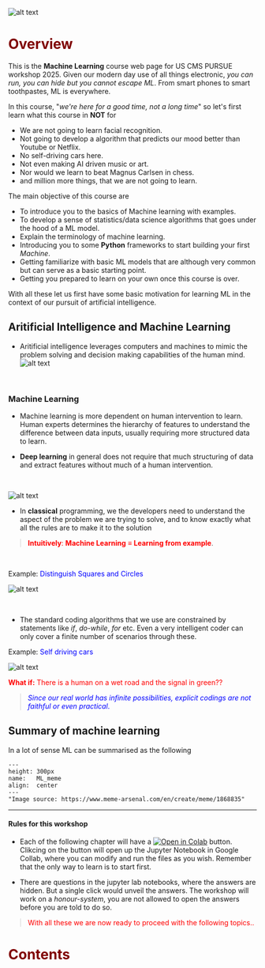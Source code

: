 
![alt text](images/opening.png "title")

# <span style="color:maroon"> Overview </span>

This is the **Machine Learning** course web page for US CMS PURSUE workshop $2025$. Given our modern day use of all things electronic, *you can run, you can hide but you cannot escape ML*. From smart phones to smart toothpastes, ML is everywhere. 

In this course, "*we're here for a good time, not a long time*" so let's first learn what this course in **NOT** for

- We are not going to learn facial recognition.
- Not going to develop a algorithm that predicts our mood better than Youtube or Netflix.
- No self-driving cars here.
- Not even making AI driven music or art.
- Nor would we learn to beat Magnus Carlsen in chess.
- and million more things, that we are not going to learn.

The main objective of this course are

- To introduce you to the basics of Machine learning with examples.
- To develop a sense of statistics/data science algorithms that goes under the hood of a ML model.
- Explain the terminology of machine learning.
- Introducing you to some **Python** frameworks to start building your first *Machine*.
- Getting familiarize with basic ML models that are although very common but can serve as a basic starting point.
- Getting you prepared to learn on your own once this course is over.


With all these let us first have some basic motivation for learning ML in the context of our pursuit of artificial intelligence.

## Aritificial Intelligence and Machine Learning

- Aritificial intelligence leverages computers and machines to mimic the problem solving and decision making capabilities of the human mind. <br>
![alt text](images/AI_vs_hum.png "Title")
<br>

### Machine Learning

- Machine learning is more dependent on human intervention to learn. Human experts determines the hierarchy of features to understand the difference between data inputs, usually requiring more structured data to learn.

- **Deep learning** in general does not require that much structuring of data and extract features without much of a human intervention. <br>

<br>

![alt text](images/machine_venn.png "Title")

- In **classical** programming, we the developers need to understand the aspect of the problem we are trying to solve, and to know exactly what all the rules are to make it to the solution

>
> <span style="color:red">**Intuitively**: **Machine Learning** $\equiv$ **Learning from example**</span>.
>

<br>

Example: <span style="color:blue">Distinguish Squares and Circles</span>

![alt text](images/square_circle.png "Title")

<br>

- The standard coding algorithms that we use are constrained by statements like *if*, *do-while*, *for* etc. Even a very intelligent coder can only cover a finite number of scenarios through these.

Example: <span style="color:blue"> Self driving cars </span>

![alt text](images/self_drive.png "Title")

<span style="color:red"> **What if:** There is a human on a wet road and the signal in green?? </span>


>  <span style="color:blue"> *Since our real world has infinite possibilities, explicit codings are not faithful or even practical*. </span> 

## Summary of machine learning
In a lot of sense ML can be summarised as the following

```{figure} images/ML_meme.png
---
height: 300px
name:   ML_meme
align:  center
---
"Image source: https://www.meme-arsenal.com/en/create/meme/1868835"
```

---
#### Rules for this workshop

- Each of the following chapter will have a [![Open in Colab](https://colab.research.google.com/assets/colab-badge.svg)](https://youtu.be/5LB_y-nudGU?si=MYDYvubUH8qLpm89) button. Clikcing on the button will open up the Jupyter Notebook in Google Collab, where you can modify and run the files as you wish. Remember that the only way to learn is to start first.

- There are questions in the jupyter lab notebooks, where the answers are hidden. But a single click would unveil the answers. The workshop will work on a *honour-system*, you are not allowed to open the answers before you are told to do so. 

>  <span style="color:red"> With all these we are now ready to proceed with the following topics.. </span> 






# <span style="color:maroon">Contents</span>
```{tableofcontents}
```
